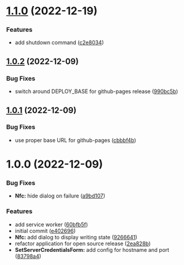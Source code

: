 # [1.1.0](https://github.com/bloop-box/bloop-box-config/compare/v1.0.2...v1.1.0) (2022-12-19)


### Features

* add shutdown command ([c2e8034](https://github.com/bloop-box/bloop-box-config/commit/c2e803484c6a2c0a4be4c05002cfbce97fb6b400))

## [1.0.2](https://github.com/bloop-box/bloop-box-config/compare/v1.0.1...v1.0.2) (2022-12-09)


### Bug Fixes

* switch around DEPLOY_BASE for github-pages release ([990bc5b](https://github.com/bloop-box/bloop-box-config/commit/990bc5b103ef954fe7268b519eab5a748337edaf))

## [1.0.1](https://github.com/bloop-box/bloop-box-config/compare/v1.0.0...v1.0.1) (2022-12-09)


### Bug Fixes

* use proper base URL for github-pages ([cbbbf4b](https://github.com/bloop-box/bloop-box-config/commit/cbbbf4bb92c131547ef3be4a5b69d0adbbf3d633))

# 1.0.0 (2022-12-09)


### Bug Fixes

* **Nfc:** hide dialog on failure ([a9bd107](https://github.com/bloop-box/bloop-box-config/commit/a9bd1077e45812b94b37f68560d65213298d8381))


### Features

* add service worker ([60bfb5f](https://github.com/bloop-box/bloop-box-config/commit/60bfb5f9b2628745c4dc6ede0a4c839a1e2b6692))
* initial commit ([e402696](https://github.com/bloop-box/bloop-box-config/commit/e4026967dd9d6a5a33942d1533dd2dc7dc82520a))
* **Nfc:** add dialog to display writing state ([9266641](https://github.com/bloop-box/bloop-box-config/commit/9266641501eeb3bf982f15d25e2ec7afe2abffb8))
* refactor application for open source release ([2ea828b](https://github.com/bloop-box/bloop-box-config/commit/2ea828b3a7106bb9adf81b9302d163dafc7a75cf))
* **SetServerCredentialsForm:** add config for hostname and port ([83798a4](https://github.com/bloop-box/bloop-box-config/commit/83798a413d44b47b1cee2c65dbae68f44dcb0606))
